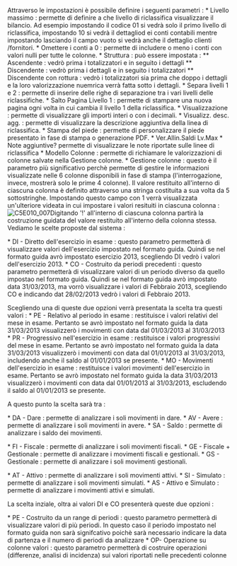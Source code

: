 Attraverso le impostazioni è possibile definire i seguenti parametri : 
 \* Livello massimo :  permette di definire a che livello di riclassifica visualizzare il bilancio. Ad esempio impostando il codice 01 si vedrà solo il primo livello di riclassifica, impostando 10 si vedrà il dettagliod ei conti contabili mentre impostando lasciando il campo vuoto si vedrà anche il dettaglio clienti /fornitori.
 \* Omettere i conti a 0 :  permette di includere o meno i conti con valori nulli per tutte le colonne.
 \* Struttura :  può essere impostata : 
 \*\* Ascendente :  vedrò prima i totalizzatori e in seguito i dettagli
 \*\* Discendente :  vedrò prima i dettagli e in seguito i totalizzatori
 \*\* Discendente con rottura :  vedrò i totalizzatori sia prima che doppo i dettagli e la loro valorizzazione nuemrica verrà fatta sotto i dettagli.
 \* Separa livelli 1 e 2 :  permette di inserire delle righe di separazione tra i vari livelli delle riclassifiche.
 \* Salto Pagina Livello 1 :  permette di stampare una nuova pagina ogni volta in cui cambia il livello 1 della riclassifica.
 \* Visualizzazione :  permette di visualizzare gli importi interi o con i decimali.
 \* Visualizz. desc. agg. :  permette di visualizzare la descrizione aggiuntiva della linea di riclassifica.
 \* Stampa del piede :  permette di personalizzare il piede presentato in fase di stampa o generazione PDF.
 \* Ver.Allin.Saldi Lv.Max
 \* Note aggiuntive? permette di visualizzare le note riportate sulle linee di riclassifica
 \* Modello Colonne :  permette di richiamare le valorizzazioni di colonne salvate nella Gestione colonne.
 \* Gestione colonne :  questo è il parametro più significativo perchè permette di gestire le informazioni visualizzate nelle 6 colonne disponibili in fase di stampa (l'interrogazione, invece, mostrerà solo le prime 4 colonne). Il valore restituito all'interno di ciascuna colonna è definito attraverso una stringa costituita a sua volta da 5 sottostringhe. Impostando questo campo con 1 verrà visualizzata un'ulteriore videata in cui impostare i valori resituiti in ciascuna colonna : 
![C5E010_007](http://localhost:3000/immagini/MBDOC_OGG-P_C5NAC11/C5E010_007.png)Digitando '!' all'interno di ciascuna colonna partirà la costruzione guidata del valore restituito all'interno della colonna stessa. Vediamo le scelte proposte dal sistema : 


 \* DI - Diretto dell'esercizio in esame :  questo parametro permetterà di visualizzare valori dell'esercizio impostato nel formato guida. Quindi se nel formato guida avrò impostato esercizio 2013, scegliendo DI vedrò i valori dell'esercizio 2013.
 \* CO - Costruito da periodi precedenti :  questo parametro permetterà di visualizzare valori di un periodo diverso da quello impostao nel formato guida. Quindi se nel formato guida avrò impostato data 31/03/2013, ma vorrò visualizzare i valori di Febbraio 2013, scegliendo CO e indicando dat 28/02/2013 vedrò i valori di Febbraio 2013.

Scegliendo una di queste due opzioni verrà presentata la scelta tra questi valori : 
 \* PE - Relativo al periodo in esame :  restituisce i valori relativi del mese in esame. Pertanto se avrò impostato nel formato guida la data 31/03/2013 visualizzerò i movimenti con data dal 01/03/2013 al 31/03/2013
 \* PR - Progressivo nell'esercizio in esame :  restituisce i valori progressivi del mese in esame. Pertanto se avrò impostato nel formato guida la data 31/03/2013 visualizzerò i movimenti con data dal 01/01/2013 al 31/03/2013, includendo anche il saldo al 01/01/2013 se presente.
 \* MO - Movimenti dell'esercizio in esame :  restituisce i valori movimenti dell'esercizio in esame. Pertanto se avrò impostato nel formato guida la data 31/03/2013 visualizzerò i movimenti con data dal 01/01/2013 al 31/03/2013, escludendo il saldo al 01/01/2013 se presente.

A questo punto la scelta sarà tra : 

 \* DA - Dare :  permette di analizzare i soli movimenti in dare.
 \* AV - Avere :  permette di analizzare i soli movimenti in avere.
 \* SA - Saldo :  permette di analizzare i saldo dei movimenti.

 \* FI - Fiscale :  permette di analizzare i soli movimenti fiscali.
 \* GE - Fiscale + Gestionale :  permette di analizzare i movimenti fiscali e gestionali.
 \* GS - Gestionale :  permette di analizzare i soli movimenti gestionali.



 \* AT - Attivo :  permette di analizzare i soli movimenti attivi.
 \* SI - Simulato :  permette di analizzare i soli movimenti simulati.
 \* AS - Attivo e Simulato :  permette di analizzare i movimenti attivi e simulati.

La scelta inziale, oltra ai valori DI e CO presenterà queste due opzioni : 

 \* PE - Costruito da un range di periodi :  questo parametro permetterà di visualizzare valori di più periodi. In questo caso il periodo impostato nel formato guida non sarà signifcativo poichè sarà necessario indicare la data di partenza e il numero di periodi da analizzare
 \* OP- Operazione su colonne valori :  questo parametro permetterà di costruire operazioni (differenze, analisi di incidenza) sui valori riportati nelle precedenti colonne
